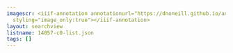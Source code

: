 ```yaml
---
imagescr: <iiif-annotation annotationurl="https://dnoneill.github.io/annotate/annotations/14057-c0-003.json"
  styling="image_only:true"></iiif-annotation>
layout: searchview
listname: 14057-c0-list.json
tags: []
---
```

